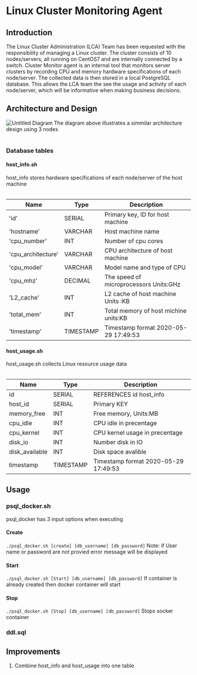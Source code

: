# Linux Cluster Monitoring Agent
## Introduction
The Linux Cluster Administration (LCA) Team has been requested with the responsibility of managing a Linux cluster. The cluster consists of 10 nodes/servers, all running on CentOS7 and are internally connected by a switch. Cluster Monitor agent is an internal tool that monitors server clusters by recording CPU and memory hardware specifications of each node/server. The collected data is then stored in a local PostgreSQL database. This allows the LCA team the  see the usage and activity of each node/server, which will be informative when making business decisions.
## Architecture and Design
![Untitled Diagram](https://user-images.githubusercontent.com/64488220/81887214-9e1e1680-956c-11ea-8fb2-5055bb4d5c9d.png)
The diagram above illustrates a simmilar architecture design using 3 nodes  <br /> <br /> 
### Database tables
#### host_info.sh
host_info stores hardware specifications of each node/server of the host machine <br />  <br /> 

| Name               | Type      | Description                               |
|--------------------|-----------|-------------------------------------------|
| 'id'               | SERIAL    | Primary key, ID for host machine          |
| 'hostname'         | VARCHAR   | Host machine name                         |
| 'cpu_number'       | INT       | Number of cpu cores                       |
| 'cpu_architecture' | VARCHAR   | CPU architecture of host machine          |
| 'cpu_model'        | VARCHAR   | Model name and type of CPU                |
| 'cpu_mhz'          | DECIMAL   | The speed of microprocessors Units:GHz    |
| 'L2_cache'         | INT       | L2 cache of host machine Units :KB        |
| 'total_mem'        | INT       | Total memory of host michine units:KB     |
| 'timestamp'        | TIMESTAMP | Timestamp format 2020-05-29 17:49:53      |

#### host_usage.sh
host_usage.sh collects Linux resource usage data <br />  <br /> 

| Name             | Type      | Description                               |
|------------------|-----------|-------------------------------------------|
| id               | SERIAL    | REFERENCES id host_info                   |
| host_id          | SERIAL    | Primary KEY                               |
| memory_free      | INT       | Free memory, Units:MB                     |
| cpu_idle         | INT       | CPU idle in precentage                    |
| cpu_kernel       | INT       | CPU kernel usage in precentage            |
| disk_io          | INT       | Number disk in IO                         |
| disk_available   | INT       | Disk space avalible                       |
| timestamp        | TIMESTAMP | Timestamp format 2020-05-29 17:49:53      |

## Usage
### psql_docker.sh
psql_docker has 3 input options when executing 
#### Create 
`./psql_docker.sh [create] [db_username] [db_password]`
Note: if User name or password are not provied error message will be displayed
#### Start
`./psql_docker.sh [Start] [db_username] [db_password]`
If container is already created then docker container will start  
#### Stop
`./psql_docker.sh [Stop] [db_username] [db_password]`
Stops socker container
### ddl.sql
## Improvements 
1) Combine host_info and host_usage into one table
